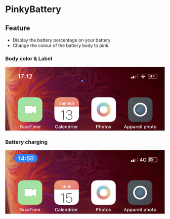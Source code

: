 # PinkyBattery


## Feature
- Display the battery percentage on your battery
- Change the colour of the battery body to pink.


### Body color & Label
![body color](ressources/label.jpg)


### Battery charging
![battery charging](ressources/charging.jpg)
